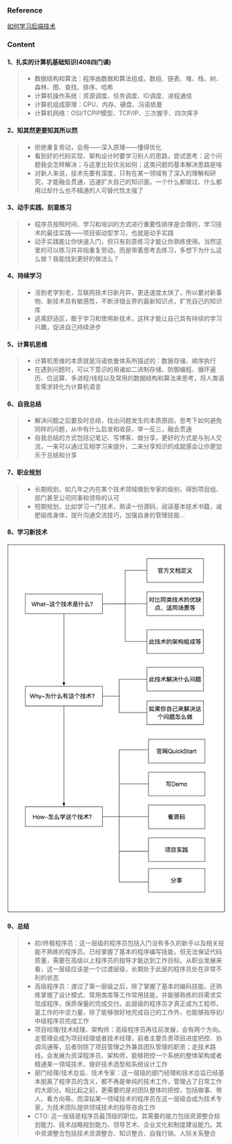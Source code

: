 ### Reference

[如何学习后端技术](https://github.com/superhj1987/pragmatic-java-engineer/blob/master/book/chapter1-servertech/how-to-study.md)

### Content

#### 1、扎实的计算机基础知识(408四门课)

> * 数据结构和算法：程序由数据和算法组成，数组、链表、堆、栈、树、森林、图、查找、排序、哈希
> * 计算机操作系统：资源调度、任务调度、IO调度、进程通信
> * 计算机组成原理：CPU、内存、硬盘、冯诺依曼
> * 计算机网络：OSI/TCPIP模型、TCP/IP、三次握手、四次挥手

#### 2、知其然更要知其所以然

> * 拒绝重复劳动，会用——深入原理——懂得优化
> * 看到好的代码实现、架构设计时要学习别人的思路，尝试思考：这个问题我会怎样解决；与这里比较优劣如何；这类问题的基本解决思路是啥
> * 对新人来说，技术先要有深度，只有在某一领域有了深入的理解和研究，才能融会贯通，迅速扩大自己的知识面。一个什么都做过、什么都用过却什么也不精通的人可替代性太强了

#### 3、动手实践、刻意练习

> * 程序员按照时间、学习和培训的方式进行重要性排序是合理的，学习技术的最佳实践——项目驱动型学习，也就是动手实践
> * 动手实践能让你快速入门，但只有刻意练习才能让你熟练使用。当然这里的可以练习并非指重复劳动，而是带着思考去练习，多想下为什么这么做？我能找到更好的做法么？

#### 4、持续学习

> * 活到老学到老，互联网技术日新月异，更迭速度太快了，所以要对新事物、新技术具有敏感性，不断涉猎业界的最新知识点，扩充自己的知识库
> * 逃离舒适区，敢于学习和使用新技术，这样才能让自己具有持续的学习兴趣，促进自己持续进步

#### 5、计算机思维

> * 计算机思维的本质就是冯诺依曼体系所描述的：数据存储、顺序执行
> * 在遇到问题时，可以下意识的用诸如二进制存储、防御编程、循环遍历、位运算、多进程/线程以及常用的数据结构和算法来思考，将人类语言需求转化为计算机语言

#### 6、自我总结

> * 解决问题之后要及时总结，找出问题发生的本质原因，思考下如何避免同样的问题，从中有什么启发和收获，举一反三，融会贯通
> * 自我总结的方式包括记笔记、写博客、做分享，更好的方式是与别人交流，一来可以通过互相学习来提升，二来分享知识的成就感会让你更加乐于总结和分享

#### 7、职业规划

> * 长期规划，如几年之内在某个技术领域做到专家的级别，得到项目组、部门甚至公司同事和领导的认可
> * 短期规划，比如学习一门技术，熟读一份源码，阅读基本技术书籍，减肥锻炼身体，提升沟通交流技巧，加强自身的管理技能...

#### 8、学习新技术

![](imgs/如何学习一门新技术.jpg)

#### 9、总结

> * 初/终极程序员：这一层级的程序员包括入门没有多久的新手以及相关技能不熟练的程序员。已经掌握了基本的程序编写技能，但无法保证代码质量，需要在高级以上程序员的指导才能达到工作目标。从职业发展来看，这一层级应该是一个过渡层级，长期处于此层的程序员处在非常不利的状态
> * 高级程序员：渡过了第一层级之后，除了掌握了基本的编码技能，还熟练掌握了设计模式、常用类库等工作常用技能，并能够熟练的将需求实现成程序，保质保量的完成交付。此层级的程序员才真正成为工程师，是工作的中坚力量，除了能够很好地完成自己的工作外，也能够指导初/中级程序员完成工作
> * 项目经理/技术经理、架构师：高级程序员再往前发展，会有两个方向。走管理会成为项目经理或者技术经理，前者主要负责项目进度把控、协调沟通等，后者则除了项目管理之外兼具团队管理的职责；走技术路线，会发展为资深程序员、架构师，能够把控一个系统的整体架构或者精通某一领域技术，做好技术选型和系统设计工作
> * 部门经理/技术总监、技术专家：这一层级的部门经理和技术总监已经基本脱离了程序员的含义，都不再是单纯的技术工作，管理占了日常工作的大部分。相比起之前，更需要的是对团队整体的把控，包括做事、带人、看方向等。而深钻某一领域技术的程序员在这一层级会成为技术专家，为技术团队提供领域技术的指导咨询工作
> * CTO: 这一层级是程序员最顶级的职位。其需要的能力包括资源整合规划能力、技术战略规划能力、领导艺术、企业文化和制度建设能力。其中资源整合包括技术资源整合、知识整合、自我行销、人际关系整合